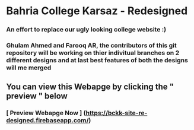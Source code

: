 
# Bahria College Karsaz - Redesigned
### An effort to replace our ugly looking college website :)

### Ghulam Ahmed and Farooq AR, the contributors of this git repository will be working on thier indivitual branches on 2 different designs and at last best features of both the designs will me merged  

## You can view this Webapge by clicking the " preview " below
### [ Preview Webapge Now ] (https://bckk-site-re-designed.firebaseapp.com/)
